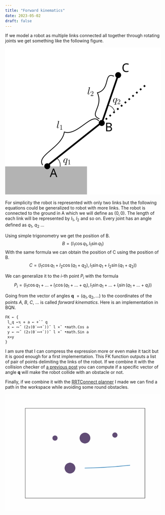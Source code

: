 ```yaml
---
title: "Forward kinematics"
date: 2023-05-02
draft: false
---
```


If we model a robot as multiple links connected all together through rotating joints we get something like the following figure.

![image](images/simple.svg)

For simplicity the robot is represented with only two links but the following equations could be generalized to robot with more links. The robot is connected to the ground in A which we will define as $(0, 0)$. The length of each link will be represented by $l_1$, $l_2$ and so on. Every joint has an angle defined as $q_1$, $q_2$ ...

Using simple trigonometry we get the position of B.
$$B=(l_1 \cos q_1, l_1\sin q_1)$$
With the same formula we can obtain the position of C using the position of B.
$$C=(l_1 \cos q_1 + l_2 \cos (q_1+q_2), l_1 \sin q_1 + l_2 \sin (q_1+q_2))$$

We can generalize it to the *i*-th point $P_i$ with the formula
$$P_i=(l_1 \cos q_1 + ... + l_i \cos (q_1+...+ q_i), l_1 \sin q_1 + ... + l_i \sin (q_1+...+ q_i))$$

Going from the vector of angles **q** $= (q_1, q_2, ...)$ to the coordinates of the points $A$, $B$, $C$, ... is called *forward kinematics*. Here is an implementation in BQN.

```
FK ← {
 l‿q ←𝕩 ⋄ a ← +`˘ q
 x ← ∾˝ (2↕(0˙∾+`))˘ l ×˘ •math.Cos a
 y ← ∾˝ (2↕(0˙∾+`))˘ l ×˘ •math.Sin a
 x≍y
}
```

I am sure that I can compress the expression more or even make it tacit but it is good enough for a first implementation. This FK function outputs a list of pair of points delimiting the links of the robot. If we combine it with the collision checker of [a previous post][col] you can compute if a specific vector of angle **q** will make the robot collide with an obstacle or not. 

Finally, if we combine it with the [RRTConnect planner][planner] I made we can find a path in the workspace while avoiding some round obstacles.


![image](images/workspace_plan.gif)

[planner]: https://github.com/thibaultbarbie/bqn-planner
[col]: https://thibaultbarbie.github.io/posts/post-2/
